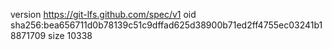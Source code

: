 version https://git-lfs.github.com/spec/v1
oid sha256:bea656711d0b78139c51c9dffad625d38900b71ed2ff4755ec03241b18871709
size 10338
